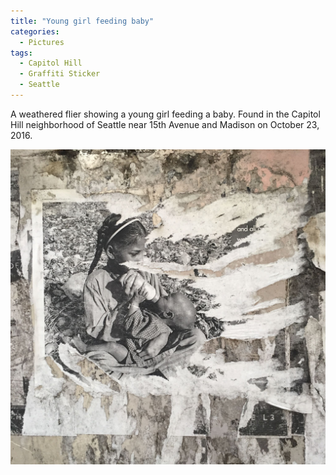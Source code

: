 ```yaml
---
title: "Young girl feeding baby"
categories:
  - Pictures
tags:
  - Capitol Hill
  - Graffiti Sticker
  - Seattle
---
```


A weathered flier showing a young girl feeding a baby. Found in the Capitol Hill neighborhood of Seattle near 15th Avenue and Madison on October 23, 2016.

![Young girl feeding baby](/assets/images/2016/2016-10-23-young-girl-feeding-baby-smaller.jpg)